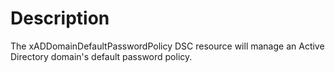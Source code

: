 # Description

The xADDomainDefaultPasswordPolicy DSC resource will manage an Active Directory domain's default password policy.
